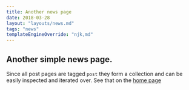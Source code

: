 ```yaml
---
title: Another news page
date: 2018-03-28
layout: "layouts/news.md"
tags: "news"
templateEngineOverride: "njk,md"
---
```


## Another simple news page.

Since all post pages are tagged `post` they form a collection and can be easily inspected and iterated over. See that on the [home page](/)



